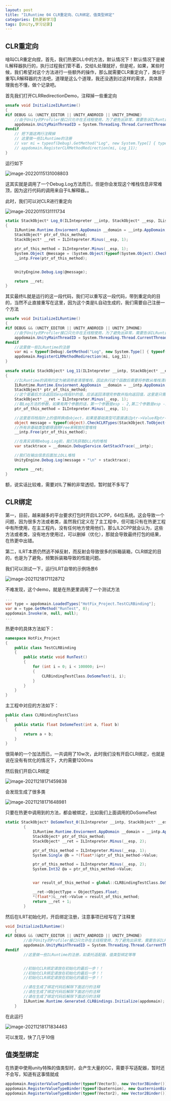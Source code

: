 ```yaml
---
layout: post
title: "ILRuntime 04 CLR重定向、CLR绑定、值类型绑定"
categories: [热更新学习]
tags: [Unity,学习记录] 
---
```


## CLR重定向

啥叫CLR重定向捏，首先，我们热更DLL中的方法，默认情况下！默认情况下是被IL解释器执行的，执行过程我们管不着，交给IL处理就好，但是呢，如果，某些时候，我们希望对这个方法进行一些额外的操作，那么就需要CLR重定向了，类似于重写LR解释器的方法吧，道理是这么个道理，我还没遇到过这样的需求，具体原理我也不懂，做个记录吧。

首先我们打开CLRRedirectionDemo，注释掉一些重定向

```c#
unsafe void InitializeILRuntime()
{
#if DEBUG && (UNITY_EDITOR || UNITY_ANDROID || UNITY_IPHONE)
	//由于Unity的Profiler接口只允许在主线程使用，为了避免出异常，需要告诉ILRuntime主线程的线程ID才能正确将函数运行耗时报告给Profiler
	appdomain.UnityMainThreadID = System.Threading.Thread.CurrentThread.ManagedThreadId;
#endif
    // 把下面这两行注释掉
	// 这里做一些ILRuntime的注册
	// var mi = typeof(Debug).GetMethod("Log", new System.Type[] { typeof(object) });
	// appdomain.RegisterCLRMethodRedirection(mi, Log_11);
}
```

运行如下

![image-20220115131008803](https://cdn.jsdelivr.net/gh/Gasskin/CloudImg/img/202201151310871.png)

这其实就是调用了一个Debug.Log方法而已，但是你会发现这个堆栈信息非常难顶，因为这行代码的调用来自于IL解释器。。

此时，我们可以对CLR进行重定向

![image-20220115131111734](https://cdn.jsdelivr.net/gh/Gasskin/CloudImg/img/202201151311776.png)

```c#
static StackObject* Log_0(ILIntepreter __intp, StackObject* __esp, IList<object> __mStack, CLRMethod __method, bool isNewObj)
{
    ILRuntime.Runtime.Enviorment.AppDomain __domain = __intp.AppDomain;
    StackObject* ptr_of_this_method;
    StackObject* __ret = ILIntepreter.Minus(__esp, 1);

    ptr_of_this_method = ILIntepreter.Minus(__esp, 1);
    System.Object @message = (System.Object)typeof(System.Object).CheckCLRTypes(StackObject.ToObject(ptr_of_this_method, __domain, __mStack), (CLR.Utils.Extensions.TypeFlags)0);
    __intp.Free(ptr_of_this_method);


    UnityEngine.Debug.Log(@message);

    return __ret;
}
```

其实最终IL就是运行的这一段代码，我们可以重写这一段代码，带到重定向的目的，当然不止直接重写在这里，因为这个类是IL自动生成的，我们需要自己注册一个方法

```c#
unsafe void InitializeILRuntime()
{
#if DEBUG && (UNITY_EDITOR || UNITY_ANDROID || UNITY_IPHONE)
    //由于Unity的Profiler接口只允许在主线程使用，为了避免出异常，需要告诉ILRuntime主线程的线程ID才能正确将函数运行耗时报告给Profiler
    appdomain.UnityMainThreadID = System.Threading.Thread.CurrentThread.ManagedThreadId;
#endif
    //这里做一些ILRuntime的注册
    var mi = typeof(Debug).GetMethod("Log", new System.Type[] { typeof(object) });
    appdomain.RegisterCLRMethodRedirection(mi, Log_11);
}
    
unsafe static StackObject* Log_11(ILIntepreter __intp, StackObject* __esp, IList<object> __mStack, CLRMethod __method, bool isNewObj)
{
    //ILRuntime的调用约定为被调用者清理堆栈，因此执行这个函数后需要将参数从堆栈清理干净，并把返回值放在栈顶，具体请看ILRuntime实现原理文档
    ILRuntime.Runtime.Enviorment.AppDomain __domain = __intp.AppDomain;
    StackObject* ptr_of_this_method;
    //这个是最后方法返回后esp栈指针的值，应该返回清理完参数并指向返回值，这里是只需要返回清理完参数的值即可
    StackObject* __ret = ILIntepreter.Minus(__esp, 1);
    //取Log方法的参数，如果有两个参数的话，第一个参数是esp - 2,第二个参数是esp -1, 因为Mono的bug，直接-2值会错误，所以要调用ILIntepreter.Minus
    ptr_of_this_method = ILIntepreter.Minus(__esp, 1);

    //这里是将栈指针上的值转换成object，如果是基础类型可直接通过ptr->Value和ptr->ValueLow访问到值，具体请看ILRuntime实现原理文档
    object message = typeof(object).CheckCLRTypes(StackObject.ToObject(ptr_of_this_method, __domain, __mStack));
    //所有非基础类型都得调用Free来释放托管堆栈
    __intp.Free(ptr_of_this_method);

    //在真实调用Debug.Log前，我们先获取DLL内的堆栈
    var stacktrace = __domain.DebugService.GetStackTrace(__intp);

    //我们在输出信息后面加上DLL堆栈
    UnityEngine.Debug.Log(message + "\n" + stacktrace);

    return __ret;
}
```

额，说实话比较难，需要对IL了解的非常透彻，暂时就不多写了

## CLR绑定

第一，目前，越来越多的平台要求打包时开启IL2CPP，64位系统。这会导致一个问题，因为很多方法或者类，虽然我们定义在了主工程中，但可能只有在热更工程中有所使用，在主工程内，没有任何地方使用他们，那么IL2CPP就会认为，这些方法或者类，没有地方使用过，可以删掉（优化），那就会导致最终打包的结果，在热更中出错。

第二，ILRT本质仍然逃不掉反射，而反射会导致很多的拆箱装箱，CLR绑定的目的，也是为了避免，频繁拆装箱导致的性能问题。

我们可以测试一下，运行ILRT自带的示例场景6

![image-20211218171128712](https://cdn.jsdelivr.net/gh/Gasskin/CloudImg/img/202112181711765.png)

不难发现，这个demo，就是在热更里调用了一个测试方法

```c#
...
var type = appdomain.LoadedTypes["HotFix_Project.TestCLRBinding"];
var m = type.GetMethod("RunTest", 0);
appdomain.Invoke(m, null, null);
...
```

热更中的具体方法如下：

```c#
namespace HotFix_Project
{
    public class TestCLRBinding
    {
        public static void RunTest()
        {
            for (int i = 0; i < 100000; i++)
            {
                CLRBindingTestClass.DoSomeTest(i, i);
            }
        }
    }
}
```

主工程中对应的方法如下：

```c#
public class CLRBindingTestClass
{
    public static float DoSomeTest(int a, float b)
    {
        return a + b;
    }
}
```

很简单的一个加法而已，一共调用了10w次，此时我们没有开启CLR绑定，也就是说在没有有优化的情况下，大约需要1200ms

然后我们开启CLR绑定

![image-20211218171459838](https://cdn.jsdelivr.net/gh/Gasskin/CloudImg/img/202112181714877.png)

会发现生成了很多类

![image-20211218171648981](C:\Users\logarius996\AppData\Roaming\Typora\typora-user-images\image-20211218171648981.png)

只要在热更中调用到的方法，都会被绑定，比如我们上面调用的DoSomeTest

```c#
static StackObject* DoSomeTest_0(ILIntepreter __intp, StackObject* __esp, IList<object> __mStack, CLRMethod __method, bool isNewObj)
        {
            ILRuntime.Runtime.Enviorment.AppDomain __domain = __intp.AppDomain;
            StackObject* ptr_of_this_method;
            StackObject* __ret = ILIntepreter.Minus(__esp, 2);

            ptr_of_this_method = ILIntepreter.Minus(__esp, 1);
            System.Single @b = *(float*)&ptr_of_this_method->Value;

            ptr_of_this_method = ILIntepreter.Minus(__esp, 2);
            System.Int32 @a = ptr_of_this_method->Value;


            var result_of_this_method = global::CLRBindingTestClass.DoSomeTest(@a, @b);

            __ret->ObjectType = ObjectTypes.Float;
            *(float*)&__ret->Value = result_of_this_method;
            return __ret + 1;
        }
```

然后在ILRT初始化时，开启绑定注册，注意事项已经写在了注释里

```c#
void InitializeILRuntime()
    {
#if DEBUG && (UNITY_EDITOR || UNITY_ANDROID || UNITY_IPHONE)
        //由于Unity的Profiler接口只允许在主线程使用，为了避免出异常，需要告诉ILRuntime主线程的线程ID才能正确将函数运行耗时报告给Profiler
        appdomain.UnityMainThreadID = System.Threading.Thread.CurrentThread.ManagedThreadId;
#endif
        //这里做一些ILRuntime的注册，如委托适配器，值类型绑定等等


        //初始化CLR绑定请放在初始化的最后一步！！
        //初始化CLR绑定请放在初始化的最后一步！！
        //初始化CLR绑定请放在初始化的最后一步！！

        //请在生成了绑定代码后解除下面这行的注释
        //请在生成了绑定代码后解除下面这行的注释
        //请在生成了绑定代码后解除下面这行的注释
        ILRuntime.Runtime.Generated.CLRBindings.Initialize(appdomain);
    }
```

在此运行

![image-20211218171834463](https://cdn.jsdelivr.net/gh/Gasskin/CloudImg/img/202112181718516.png)

可以发现，快了几乎10倍

## 值类型绑定

在热更中使用unity特殊的值类型时，会产生大量的GC，需要手写适配器，暂时还不会写，知道有这事情就成

```c#
appdomain.RegisterValueTypeBinder(typeof(Vector3), new Vector3Binder());
appdomain.RegisterValueTypeBinder(typeof(Quaternion), new QuaternionBinder());
appdomain.RegisterValueTypeBinder(typeof(Vector2), new Vector2Binder());
```

